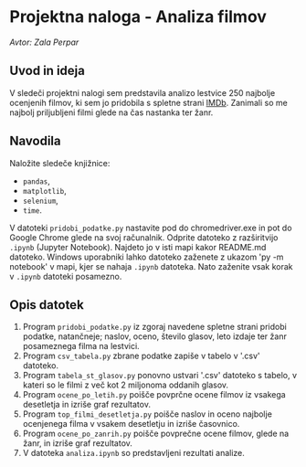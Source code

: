 # Projektna naloga - Analiza filmov
 
 *Avtor: Zala Perpar*

 ## Uvod in ideja

V sledeči projektni nalogi sem predstavila analizo lestvice 250 najbolje ocenjenih filmov, ki sem jo pridobila s spletne strani [IMDb](https://www.imdb.com/chart/top/). Zanimali so me najbolj priljubljeni filmi glede na čas nastanka ter žanr. 

## Navodila

Naložite sledeče knjižnice:
- `pandas`,
- `matplotlib`,
- `selenium`,
- `time`.

V datoteki `pridobi_podatke.py` nastavite pod do chromedriver.exe in pot do Google Chrome glede na svoj računalnik.
Odprite datoteko z razširitvijo `.ipynb` (Jupyter Notebook). Najdeto jo v isti mapi kakor README.md datoteko. Windows uporabniki lahko datoteko zaženete z ukazom 'py -m notebook' v mapi, kjer se nahaja `.ipynb` datoteka. Nato zaženite vsak korak v `.ipynb` datoteki posamezno.

## Opis datotek

1. Program `pridobi_podatke.py` iz zgoraj navedene spletne strani pridobi podatke, natančneje; naslov, oceno, število glasov, leto izdaje ter žanr posameznega filma na lestvici.
2. Program `csv_tabela.py` zbrane podatke zapiše v tabelo v '.csv' datoteko.
3. Program `tabela_st_glasov.py` ponovno ustvari '.csv' datoteko s tabelo, v kateri so le filmi z več kot 2 miljonoma oddanih glasov.
4. Program `ocene_po_letih.py` poišče povprčne ocene filmov iz vsakega desetletja in izriše graf rezultatov.
5. Program `top_filmi_desetletja.py` poišče naslov in oceno najbolje ocenjenega filma v vsakem desetletju in izriše časovnico.
6. Program `ocene_po_zanrih.py` poišče povprečne ocene filmov, glede na žanr, in izriše graf rezultatov. 
7. V datoteka `analiza.ipynb` so predstavljeni rezultati analize. 